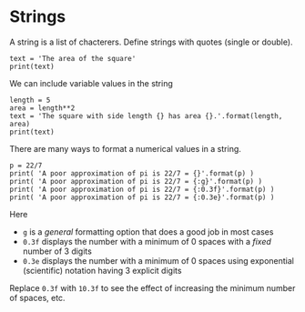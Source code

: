 # Strings

A string is a list of chacterers. Define strings with quotes (single or double).
```
text = 'The area of the square'
print(text)
```
We can include variable values in the string
```
length = 5
area = length**2
text = 'The square with side length {} has area {}.'.format(length, area)
print(text)
```
There are many ways to format a numerical values in a string.
```
p = 22/7
print( 'A poor approximation of pi is 22/7 = {}'.format(p) )
print( 'A poor approximation of pi is 22/7 = {:g}'.format(p) )
print( 'A poor approximation of pi is 22/7 = {:0.3f}'.format(p) )
print( 'A poor approximation of pi is 22/7 = {:0.3e}'.format(p) )
```
Here 
- `g` is a _general_ formatting option that does a good job in most cases
- `0.3f` displays the number with a minimum of 0 spaces with a _fixed_ number of 3 digits 
- `0.3e` displays the number with a minimum of 0 spaces using exponential (scientific) notation having 3 explicit digits

Replace `0.3f` with `10.3f` to see the effect of increasing the minimum number of spaces, etc.